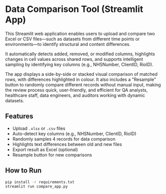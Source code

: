 # Data Comparison Tool (Streamlit App)

This Streamlit web application enables users to upload and compare two Excel or CSV files—such as datasets from different time points or environments—to identify structural and content differences. 

It automatically detects added, removed, or modified columns, highlights changes in cell values across shared rows, and supports intelligent sampling by identifying key columns (e.g., NHSNumber, ClientID, RioID). 

The app displays a side-by-side or stacked visual comparison of matched rows, with differences highlighted in colour. It also includes a "Resample" button to randomly compare different records without manual input, making the review process quick, user-friendly, and efficient for QA analysts, healthcare staff, data engineers, and auditors working with dynamic datasets.

## Features
- Upload `.xlsx` or `.csv` files
- Auto-detect key columns (e.g., NHSNumber, ClientID, RioID)
- Randomly samples 4 records for data comparison
- Highlights text differences between old and new files
- Export result as Excel (optional)
- Resample button for new comparisons

## How to Run

```bash
pip install -r requirements.txt
streamlit run compare_app.py
